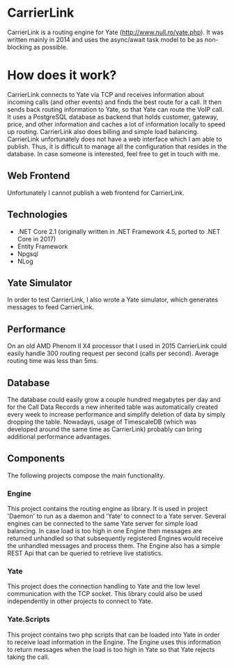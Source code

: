 # CarrierLink

CarrierLink is a routing engine for Yate (http://www.null.ro/yate.php).
It was written mainly in 2014 and uses the async/await task model to be as non-blocking as possible.

# How does it work?
CarrierLink connects to Yate via TCP and receives information about incoming calls (and other events) and finds the best route for a call. It then sends back routing information to Yate, so that Yate can route the VoIP call. It uses a PostgreSQL database as backend that holds customer, gateway, price, and other information and caches a lot of information locally to speed up routing. CarrierLink also does billing and simple load balancing.
CarrierLink unfortunately does not have a web interface which I am able to publish. Thus, it is difficult to manage all the configuration that resides in the database. In case someone is interested, feel free to get in touch with me.

## Web Frontend
Unfortunately I cannot publish a web frontend for CarrierLink.

## Technologies
- .NET Core 2.1 (originally written in .NET Framework 4.5, ported to .NET Core in 2017)
- Entity Framework
- Npgsql
- NLog

## Yate Simulator
In order to test CarrierLink, I also wrote a Yate simulator, which generates messages to feed CarrierLink.

## Performance
On an old AMD Phenom II X4 processor that I used in 2015 CarrierLink could easily handle 300 routing request per second (calls per second).
Average routing time was less than 5ms.

## Database
The database could easily grow a couple hundred megabytes per day and for the Call Data Records a new inherited table was automatically created every week to increase performance and simplify deletion of data by simply dropping the table.
Nowadays, usage of TimescaleDB (which was developed around the same time as CarrierLink) probably can bring additional performance advantages.

## Components
The following projects compose the main functionality.

### Engine
This project contains the routing engine as library. It is used in project 'Daemon' to run as a daemon and 'Yate' to connect to a Yate server. Several engines can be connected to the same Yate server for simple load balancing. In case load is too high in one Engine then messages are returned unhandled so that subsequently registered Engines would receive the unhandled messages and process them.
The Engine also has a simple REST Api that can be queried to retrieve live statistics.

### Yate
This project does the connection handling to Yate and the low level communication with the TCP socket. This library could also be used independently in other projects to connect to Yate.

### Yate.Scripts
This project contains two php scripts that can be loaded into Yate in order to receive load information in the Engine. The Engine uses this information to return messages when the load is too high in Yate so that Yate rejects taking the call.
